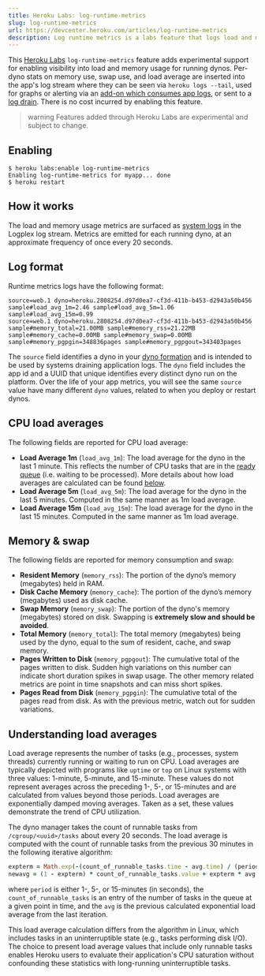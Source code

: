 ```yaml
---
title: Heroku Labs: log-runtime-metrics
slug: log-runtime-metrics
url: https://devcenter.heroku.com/articles/log-runtime-metrics
description: Log runtime metrics is a labs feature that logs load and memory usage on a per-dyno basis to an app's log stream.
---
```


This [Heroku Labs](http://devcenter.heroku.com/categories/labs) `log-runtime-metrics` feature adds experimental support for enabling visibility into load and memory usage for running dynos. Per-dyno stats on memory use, swap use, and load average are inserted into the app's log stream where they can be seen via `heroku logs --tail`, used for graphs or alerting via an [add-on which consumes app logs](https://addons.heroku.com/#logging), or sent to a [log drain](logging#syslog-drains). There is no cost incurred by enabling this feature.

> warning
> Features added through Heroku Labs are experimental and subject to change.

## Enabling

```term
$ heroku labs:enable log-runtime-metrics
Enabling log-runtime-metrics for myapp... done
$ heroku restart
```

## How it works

The load and memory usage metrics are surfaced as [system logs](logging#types-of-logs) in the Logplex log stream. Metrics are emitted for each running dyno, at an approximate frequency of once every 20 seconds.

## Log format

Runtime metrics logs have the following format:

```term
source=web.1 dyno=heroku.2808254.d97d0ea7-cf3d-411b-b453-d2943a50b456 sample#load_avg_1m=2.46 sample#load_avg_5m=1.06 sample#load_avg_15m=0.99
source=web.1 dyno=heroku.2808254.d97d0ea7-cf3d-411b-b453-d2943a50b456 sample#memory_total=21.00MB sample#memory_rss=21.22MB sample#memory_cache=0.00MB sample#memory_swap=0.00MB sample#memory_pgpgin=348836pages sample#memory_pgpgout=343403pages
```

The `source` field identifies a dyno in your [dyno formation](scaling#dyno-formation) and is intended to be used by systems draining application logs. The `dyno` field includes the app id and a UUID that unique identifies every distinct dyno run on the platform. Over the life of your app metrics, you will see the same `source` value have many different `dyno` values, related to when you deploy or restart dynos.

## CPU load averages

The following fields are reported for CPU load average:

* **Load Average 1m** (`load_avg_1m`): The load average for the dyno in the last 1 minute. This reflects the number of CPU tasks that are in the [ready queue](http://en.wikipedia.org/wiki/Process_state#Ready_or_waiting) (i.e. waiting to be processed). More details about how load averages are calculated can be found [below](#understanding-load-averages).
* **Load Average 5m** (`load_avg_5m`): The load average for the dyno in the last 5 minutes. Computed in the same manner as 1m load average.
* **Load Average 15m** (`load_avg_15m`): The load average for the dyno in the last 15 minutes. Computed in the same manner as 1m load average.

## Memory & swap

The following fields are reported for memory consumption and swap:

* **Resident Memory** (`memory_rss`): The portion of the dyno’s memory (megabytes) held in RAM.
* **Disk Cache Memory** (`memory_cache`): The portion of the dyno’s memory (megabytes) used as disk cache.
* **Swap Memory** (`memory_swap`): The portion of the dyno's memory (megabytes) stored on disk. Swapping is **extremely slow and should be avoided**. 
* **Total Memory** (`memory_total`): The total memory (megabytes) being used by the dyno, equal to the sum of resident, cache, and swap memory. 
* **Pages Written to Disk** (`memory_pgpgout`): The cumulative total of the pages written to disk. Sudden high variations on this number can indicate short duration spikes in swap usage. The other memory related metrics are point in time snapshots and can miss short spikes.
* **Pages Read from Disk** (`memory_pgpgin`): The cumulative total of the pages read from disk. As with the previous metric, watch out for sudden variations.
 
## Understanding load averages

Load average represents the number of tasks (e.g., processes, system
threads) currently running or waiting to run on CPU. Load averages are
typically depicted with programs like `uptime` or `top` on Linux
systems with three values: 1-minute, 5-minute, and 15-minute. These
values do not represent averages across the preceding 1-, 5-, or
15-minutes and are calculated from values beyond those periods. Load
averages are exponentially damped moving averages.  Taken as a set,
these values demonstrate the trend of CPU utilization.

The dyno manager takes the count of runnable tasks from
`/cgroup/<uuid>/tasks` about every 20 seconds. The load average is
computed with the count of runnable tasks from the previous 30
minutes in the following iterative algorithm:

```ruby
expterm = Math.exp(-(count_of_runnable_tasks.time - avg.time) / (period))
newavg = (1 - expterm) * count_of_runnable_tasks.value + expterm * avg.value
```

where `period` is either 1-, 5-, or 15-minutes (in seconds), the
`count_of_runnable_tasks` is an entry of the number of tasks in the
queue at a given point in time, and the `avg` is the previous
calculated exponential load average from the last iteration.

This load average calculation differs from the algorithm in Linux,
which includes tasks in an uninterruptible state (e.g., tasks
performing disk I/O). The choice to present load average values that
include only runnable tasks enables Heroku users to evaluate their
application's CPU saturation without confounding these statistics 
with long-running uninterruptible tasks. 